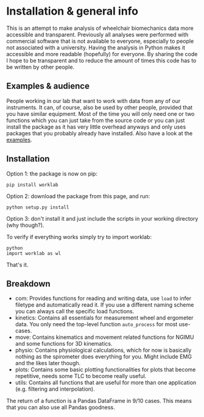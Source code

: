# Installation & general info

This is an attempt to make analysis of wheelchair biomechanics data more
accessible and transparent. Previously all analyses were performed with
commercial software that is not available to everyone, especially to
people not associated with a university. Having the analysis in Python
makes it accessible and more readable (hopefully) for everyone. By
sharing the code I hope to be transparent and to reduce the amount of
times this code has to be written by other people.

## Examples & audience

People working in our lab that want to work with data from any of our
instruments. It can, of course, also be used by other people, provided
that you have similar equipment. Most of the time you will only need one
or two functions which you can just take from the source code or you can
just install the package as it has very little overhead anyways and only
uses packages that you probably already have installed. Also have a look
at the
[examples](https://gitlab.com/Rickdkk/worklab/tree/master/examples).

## Installation

Option 1: the package is now on pip:

    pip install worklab

Option 2: download the package from this page, and run:

    python setup.py install

Option 3: don\'t install it and just include the scripts in your working
directory (why though?).

To verify if everything works simply try to import worklab:

    python
    import worklab as wl

That\'s it.

## Breakdown

-   com: Provides functions for reading and writing data, use `load` to
    infer filetype and automatically read it. If you use a different
    naming scheme you can always call the specific load functions.
-   kinetics: Contains all essentials for measurement wheel and
    ergometer data. You only need the top-level function `auto_process`
    for most use-cases.
-   move: Contains kinematics and movement related functions for NGIMU
    and some functions for 3D kinematics.
-   physio: Contains physiological calculations, which for now is
    basically nothing as the spirometer does everything for you. Might
    include EMG and the likes later though.
-   plots: Contains some basic plotting functionalities for plots that
    become repetitive, needs some TLC to become really useful.
-   utils: Contains all functions that are useful for more than one
    application (e.g. filtering and interpolation).

The return of a function is a Pandas DataFrame in 9/10 cases. This means
that you can also use all Pandas goodness.


